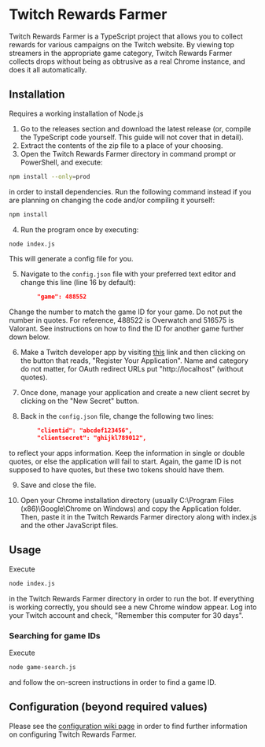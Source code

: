 # Twitch Rewards Farmer

Twitch Rewards Farmer is a TypeScript project that allows you to collect rewards for various campaigns on the Twitch website. By viewing top streamers in the appropriate game category, Twitch Rewards Farmer collects drops without being as obtrusive as a real Chrome instance, and does it all automatically.

## Installation

Requires a working installation of Node.js

1. Go to the releases section and download the latest release (or, compile the TypeScript code yourself. This guide will not cover that in detail).
2. Extract the contents of the zip file to a place of your choosing.
3. Open the Twitch Rewards Farmer directory in command prompt or PowerShell, and execute:
```bash
npm install --only=prod
```
in order to install dependencies. Run the following command instead if you are planning on changing the code and/or compiling it yourself:
```bash
npm install
``` 
4. Run the program once by executing:
```bash
node index.js
```
This will generate a config file for you.

5. Navigate to the ```config.json``` file with your preferred text editor and change this line (line 16 by default):
```json
        "game": 488552
```
Change the number to match the game ID for your game. Do not put the number in quotes. For reference, 488522 is Overwatch and 516575 is Valorant. See instructions on how to find the ID for another game further down below.

6. Make a Twitch developer app by visiting [this](https://dev.twitch.tv/console/apps) link and then clicking on the button that reads, "Register Your Application". Name and category do not matter, for OAuth redirect URLs put "http://localhost" (without quotes).

7. Once done, manage your application and create a new client secret by clicking on the "New Secret" button.

8. Back in the ```config.json``` file, change the following two lines:
```json
        "clientid": "abcdef123456",
        "clientsecret": "ghijkl789012",
```
to reflect your apps information. Keep the information in single or double quotes, or else the application will fail to start. Again, the game ID is not supposed to have quotes, but these two tokens should have them.

9. Save and close the file.

10. Open your Chrome installation directory (usually C:\Program Files (x86)\Google\Chrome on Windows) and copy the Application folder. Then, paste it in the Twitch Rewards Farmer directory along with index.js and the other JavaScript files.

## Usage
Execute
```bash
node index.js
```
in the Twitch Rewards Farmer directory in order to run the bot. If everything is working correctly, you should see a new Chrome window appear. Log into your Twitch account and check, "Remember this computer for 30 days".

### Searching for game IDs
Execute
```bash
node game-search.js
```
and follow the on-screen instructions in order to find a game ID.

## Configuration (beyond required values)
Please see the [configuration wiki page](https://github.com/aidan-walden/Twitch-Rewards-Farmer/wiki/Configuration) in order to find further information on configuring Twitch Rewards Farmer.
